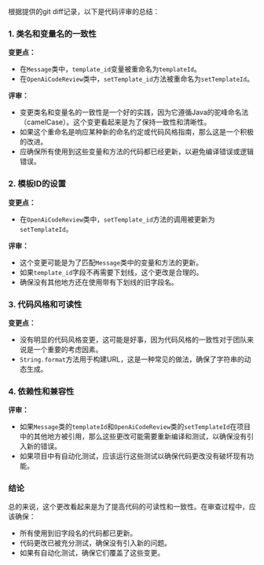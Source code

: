 根据提供的git diff记录，以下是代码评审的总结：

### 1. 类名和变量名的一致性

**变更点：**
- 在`Message`类中，`template_id`变量被重命名为`templateId`。
- 在`OpenAiCodeReview`类中，`setTemplate_id`方法被重命名为`setTemplateId`。

**评审：**
- 变更类名和变量名的一致性是一个好的实践，因为它遵循Java的驼峰命名法（camelCase）。这个变更看起来是为了保持一致性和清晰性。
- 如果这个重命名是响应某种新的命名约定或代码风格指南，那么这是一个积极的改进。
- 应确保所有使用到这些变量和方法的代码都已经更新，以避免编译错误或逻辑错误。

### 2. 模板ID的设置

**变更点：**
- 在`OpenAiCodeReview`类中，`setTemplate_id`方法的调用被更新为`setTemplateId`。

**评审：**
- 这个变更可能是为了匹配`Message`类中的变量和方法的更新。
- 如果`template_id`字段不再需要下划线，这个更改是合理的。
- 确保没有其他地方还在使用带有下划线的旧字段名。

### 3. 代码风格和可读性

**变更点：**
- 没有明显的代码风格变更，这可能是好事，因为代码风格的一致性对于团队来说是一个重要的考虑因素。
- `String.format`方法用于构建URL，这是一种常见的做法，确保了字符串的动态生成。

### 4. 依赖性和兼容性

**评审：**
- 如果`Message`类的`templateId`和`OpenAiCodeReview`类的`setTemplateId`在项目中的其他地方被引用，那么这些更改可能需要重新编译和测试，以确保没有引入新的错误。
- 如果项目中有自动化测试，应该运行这些测试以确保代码更改没有破坏现有功能。

### 结论

总的来说，这个更改看起来是为了提高代码的可读性和一致性。在审查过程中，应该确保：

- 所有使用到旧字段名的代码都已更新。
- 代码更改已被充分测试，确保没有引入新的问题。
- 如果有自动化测试，确保它们覆盖了这些变更。